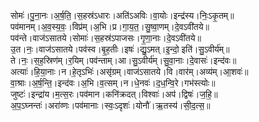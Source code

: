 

  
सोमः॑।पु॒ना॒नः।अ॒र्ष॒ति॒।स॒हस्र॑ऽधारः।अति॑ऽअविः।वा॒योः।इन्द्र॑स्य।निः॒ऽकृ॒तम्॥  
पव॑मानम्।अ॒व॒स्य॒वः॒।विप्र॑म्।अ॒भि।प्र।गा॒य॒त॒।सु॒ष्वा॒णम्।दे॒वऽवी॑तये॥  
पव॑न्ते।वाज॑ऽसातये।सोमाः॑।स॒हस्र॑ऽपाजसः।गृ॒णा॒नाः।दे॒वऽवी॑तये॥  
उ॒त।नः॒।वाज॑ऽसातये।पव॑स्व।बृ॒ह॒तीः।इषः॑।द्यु॒ऽमत्।इ॒न्दो॒ इति॑।सु॒ऽवीर्य॑म्॥  
ते।नः॒।स॒ह॒स्रिण॑म्।र॒यिम्।पव॑न्ताम्।आ।सु॒ऽवीर्य॑म्।सु॒वा॒नाः।दे॒वासः॑।इन्द॑वः॥  
अत्याः॑।हि॒या॒नाः।न।हे॒तृऽभिः॑।असृ॑ग्रम्।वाज॑ऽसातये।वि।वार॑म्।अव्य॑म्।आ॒शवः॑॥  
वा॒श्राः।अ॒र्ष॒न्ति॒।इन्द॑वः।अ॒भि।व॒त्सम्।न।धे॒नवः॑।द॒ध॒न्वि॒रे।गभ॑स्त्योः॥  
जुष्टः॑।इन्द्रा॑य।म॒त्स॒रः।पव॑मान।कनि॑क्रदत्।विश्वाः॑।अप॑।द्विषः॑।ज॒हि॒॥  
अ॒प॒ऽघ्नन्तः॑।अरा॑व्णः।पव॑मानाः।स्वः॒ऽदृशः॑।योनौ॑।ऋ॒तस्य॑।सी॒द॒त्स॒॥  
